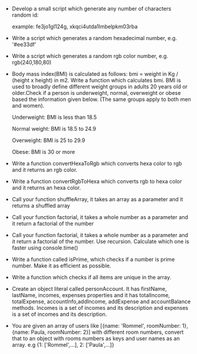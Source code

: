 - Develop a small script which generate any number of characters random id:

  example: fe3jo1gl124g, xkqci4utda1lmbelpkm03rba

- Write a script which generates a random hexadecimal number, e.g. '#ee33df'

- Write a script which generates a random rgb color number, e.g. rgb(240,180,80)

- Body mass index(BMI) is calculated as follows: bmi = weight in Kg / (height x height) in m2. Write a function which calculates bmi. BMI is used to broadly define different weight groups in adults 20 years old or older.Check if a person is underweight, normal, overweight or obese based the information given below. (The same groups apply to both men and women).

    Underweight: BMI is less than 18.5

    Normal weight: BMI is 18.5 to 24.9

    Overweight: BMI is 25 to 29.9

    Obese: BMI is 30 or more

- Write a function convertHexaToRgb which converts hexa color to rgb and it returns an rgb color.

- Write a function convertRgbToHexa which converts rgb to hexa color and it returns an hexa color.

- Call your function shuffleArray, it takes an array as a parameter and it returns a shuffled array

- Call your function factorial, it takes a whole number as a parameter and it return a factorial of the number

- Call your function factorial, it takes a whole number as a parameter and it return a factorial of the number. Use recursion. Calculate which one is faster using console.time()

- Write a function called isPrime, which checks if a number is prime number. Make it as efficient as possible.

- Write a function which checks if all items are unique in the array.

- Create an object literal called personAccount. It has firstName, lastName, incomes, expenses properties and it has totalIncome, totalExpense, accountInfo,addIncome, addExpense and accountBalance methods. Incomes is a set of incomes and its description and expenses is a set of incomes and its description.

- You are given an array of users like [{name: 'Rommel', roomNumber: 1}, {name: Paula, roomNumber: 2}] with different room numbers, convert that to an object with rooms numbers as keys and user names as an array. e.g {1: ['Rommel',...], 2: ['Paula',...]}